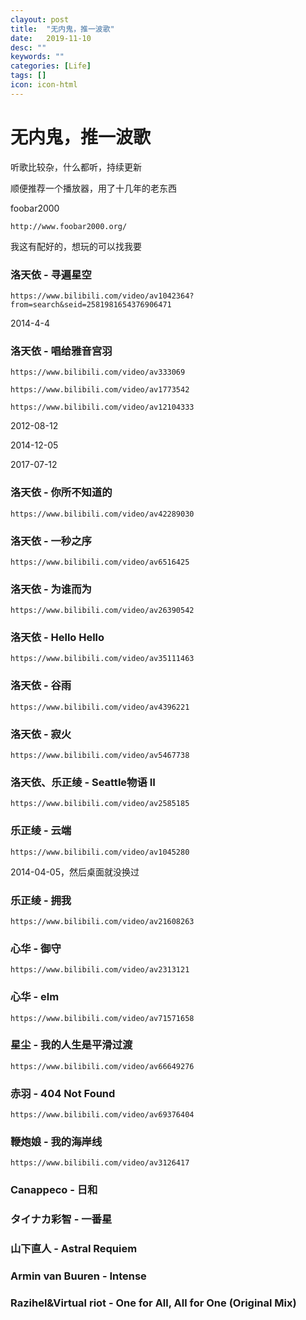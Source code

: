 ```yaml
---
clayout: post
title:  "无内鬼，推一波歌"
date:   2019-11-10
desc: ""
keywords: ""
categories: [Life]
tags: []
icon: icon-html
---
```


#  无内鬼，推一波歌

听歌比较杂，什么都听，持续更新

顺便推荐一个播放器，用了十几年的老东西

foobar2000

```
http://www.foobar2000.org/
```

我这有配好的，想玩的可以找我要



### 洛天依 - 寻遍星空

```
https://www.bilibili.com/video/av1042364?from=search&seid=2581981654376906471
```

2014-4-4



### 洛天依 - 唱给雅音宫羽

```
https://www.bilibili.com/video/av333069

https://www.bilibili.com/video/av1773542

https://www.bilibili.com/video/av12104333
```

2012-08-12

2014-12-05

2017-07-12


### 洛天依 - 你所不知道的

```
https://www.bilibili.com/video/av42289030
```



### 洛天依 - 一秒之序

```
https://www.bilibili.com/video/av6516425
```



### 洛天依 - 为谁而为

```
https://www.bilibili.com/video/av26390542
```



### 洛天依 - Hello Hello

```
https://www.bilibili.com/video/av35111463
```



### 洛天依 - 谷雨

```
https://www.bilibili.com/video/av4396221
```



### 洛天依 - 寂火

```
https://www.bilibili.com/video/av5467738
```



### 洛天依、乐正绫 - Seattle物语 II

```
https://www.bilibili.com/video/av2585185
```



### 乐正绫 - 云端

```
https://www.bilibili.com/video/av1045280
```

2014-04-05，然后桌面就没换过



### 乐正绫 - 拥我

```
https://www.bilibili.com/video/av21608263
```



### 心华 - 御守

```
https://www.bilibili.com/video/av2313121
```



### 心华 - elm

```
https://www.bilibili.com/video/av71571658
```




### 星尘 - 我的人生是平滑过渡

```
https://www.bilibili.com/video/av66649276
```



### 赤羽 - 404 Not Found

```
https://www.bilibili.com/video/av69376404
```



### 鞭炮娘 - 我的海岸线

```
https://www.bilibili.com/video/av3126417
```



### Canappeco - 日和



### タイナカ彩智 - 一番星



### 山下直人 - Astral Requiem



### Armin van Buuren - Intense



### Razihel&Virtual riot - One for All, All for One (Original Mix)








